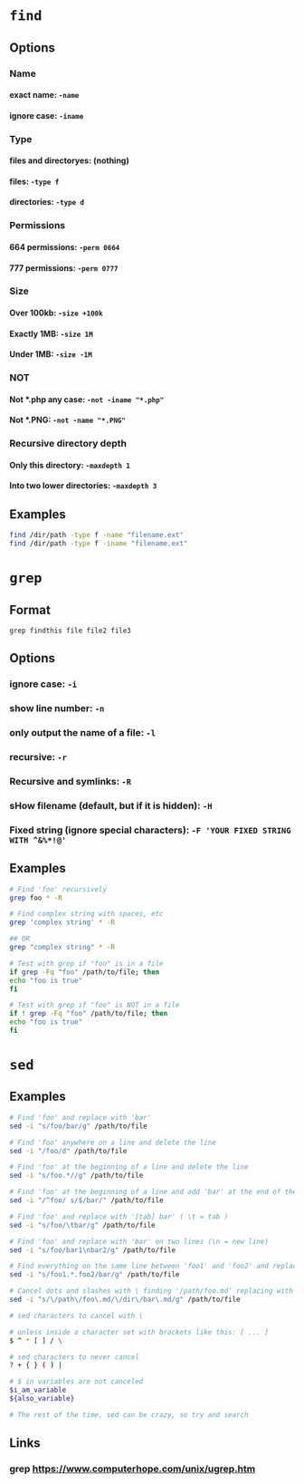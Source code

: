 # `find`

## Options

### Name
#### exact name: `-name`
#### ignore case: `-iname`

### Type
#### files and directoryes: (nothing)
#### files: `-type f`
#### directories: `-type d`

### Permissions
#### 664 permissions: `-perm 0664`
#### 777 permissions: `-perm 0777`

### Size
#### Over 100kb: `-size +100k`
#### Exactly 1MB: `-size 1M`
#### Under 1MB: `-size -1M`

### NOT
#### Not *.php any case: `-not -iname "*.php"`
#### Not *.PNG: `-not -name "*.PNG"`

### Recursive directory depth
#### Only this directory: `-maxdepth 1`
#### Into two lower directories: `-maxdepth 3`


## Examples
```sh
find /dir/path -type f -name "filename.ext"
find /dir/path -type f -iname "filename.ext"
```

# `grep`

## Format
`grep findthis file file2 file3`

## Options
### ignore case: `-i`
### show line number: `-n`
### only output the name of a file: `-l`
### recursive: `-r`
### Recursive and symlinks: `-R`
### sHow filename (default, but if it is hidden): `-H`
### Fixed string (ignore special characters): `-F 'YOUR FIXED STRING WITH ^&%*!@'`

## Examples
```sh
# Find 'foo' recursively
grep foo * -R

# Find complex string with spaces, etc
grep 'complex string' * -R

## OR
grep "complex string" * -R

# Test with grep if "foo" is in a file
if grep -Fq "foo" /path/to/file; then
echo "foo is true"
fi

# Test with grep if "foo" is NOT in a file
if ! grep -Fq "foo" /path/to/file; then
echo "foo is true"
fi
```

# `sed`

## Examples
```sh
# Find 'foo' and replace with 'bar'
sed -i "s/foo/bar/g" /path/to/file

# Find 'foo' anywhere on a line and delete the line
sed -i "/foo/d" /path/to/file

# Find 'foo' at the beginning of a line and delete the line
sed -i "s/foo.*//g" /path/to/file

# Find 'foo' at the beginning of a line and add 'bar' at the end of the line
sed -i "/^foo/ s/$/bar/" /path/to/file

# Find 'foo' and replace with '[tab] bar' ( \t = tab )
sed -i "s/foo/\tbar/g" /path/to/file

# Find 'foo' and replace with 'bar' on two lines (\n = new line)
sed -i "s/foo/bar1\nbar2/g" /path/to/file

# Find everything on the same line between 'foo1' and 'foo2' and replace with 'bar' on two lines
sed -i "s/foo1.*.foo2/bar/g" /path/to/file

# Cancel dots and slashes with \ finding '/path/foo.md' replacing with '/dir/bar.md'
sed -i "s/\/path\/foo\.md/\/dir\/bar\.md/g" /path/to/file

# sed characters to cancel with \

# unless inside a character set with brackets like this: [ ... ]
$ ^ * [ ] / \

# sed characters to never cancel
? + { } ( ) |

# $ in variables are not canceled
$i_am_variable
${also_variable}

# The rest of the time, sed can be crazy, so try and search
```

## Links
### grep https://www.computerhope.com/unix/ugrep.htm
